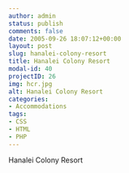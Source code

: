 ```yaml
---
author: admin
status: publish
comments: false
date: 2005-09-26 18:07:12+00:00
layout: post
slug: hanalei-colony-resort
title: Hanalei Colony Resort
modal-id: 40
projectID: 26
img: hcr.jpg
alt: Hanalei Colony Resort
categories:
- Accommodations
tags:
- CSS
- HTML
- PHP
---
```

Hanalei Colony Resort

